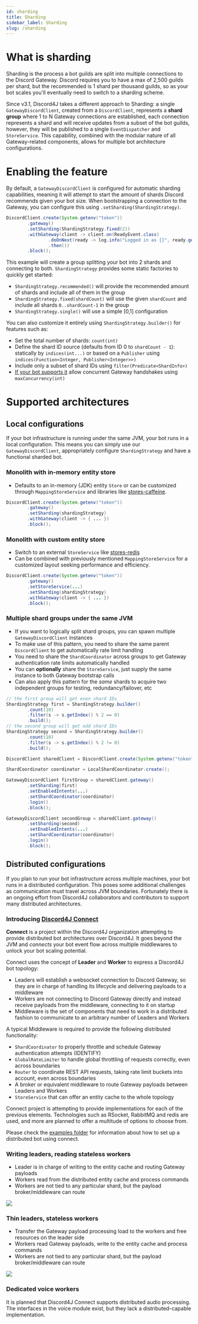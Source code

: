 ```yaml
---
id: sharding
title: Sharding
sidebar_label: Sharding
slug: /sharding
---
```



# What is sharding

Sharding is the process a bot guilds are split into multiple connections to the Discord Gateway. Discord requires you to have a max of 2,500 guilds per shard, but the recommended is 1 shard per thousand guilds, so as your bot scales you'll eventually need to switch to a sharding scheme.

Since v3.1, Discord4J takes a different approach to Sharding: a single `GatewayDiscordClient`, created from a `DiscordClient`, represents a **shard group** where 1 to N Gateway connections are established, each connection represents a shard and will receive updates from a subset of the bot guilds, however, they will be published to a single `EventDispatcher` and `StoreService`. This capability, combined with the modular nature of all Gateway-related components, allows for multiple bot architecture configurations.

# Enabling the feature

By default, a `GatewayDiscordClient` is configured for automatic sharding capabilities, meaning it will attempt to start the amount of shards Discord recommends given your bot size. When bootstrapping a connection to the Gateway, you can configure this using `.setSharding(ShardingStrategy)`.

```java
DiscordClient.create(System.getenv("token"))
        .gateway()
        .setSharding(ShardingStrategy.fixed(2))
        .withGateway(client -> client.on(ReadyEvent.class)
                .doOnNext(ready -> log.info("Logged in as {}", ready.getSelf().getUsername()))
                .then())
        .block();
```

This example will create a group splitting your bot into 2 shards and connecting to both. `ShardingStrategy` provides some static factories to quickly get started:

- `ShardingStrategy.recommended()` will provide the recommended amount of shards and include all of them in the group
- `ShardingStrategy.fixed(shardCount)` will use the given `shardCount` and include all shards `0..shardCount-1` in the group
- `ShardingStrategy.single()` will use a simple [0,1] configuration

You can also customize it entirely using `ShardingStrategy.builder()` for features such as:

- Set the total number of shards: `count(int)`
- Define the shard ID source (defaults from ID 0 to `shardCount - 1`): statically by `indices(int...)` or based on a `Publisher` using `indices(Function<Integer, Publisher<Integer>>)`
- Include only a subset of shard IDs using `filter(Predicate<ShardInfo>)`
- [If your bot supports it](https://discord.com/developers/docs/topics/gateway#sharding-for-very-large-bots) allow concurrent Gateway handshakes using `maxConcurrency(int)`

# Supported architectures

## Local configurations

If your bot infrastructure is running under the same JVM, your bot runs in a local configuration. This means you can simply use our `GatewayDiscordClient`, appropriately configure `ShardingStrategy` and have a functional sharded bot.

### Monolith with in-memory entity store

- Defaults to an in-memory (JDK) entity `Store` or can be customized through `MappingStoreService` and libraries like [stores-caffeine](https://github.com/Discord4J/Stores/tree/master/caffeine).

```java
DiscordClient.create(System.getenv("token"))
        .gateway()
        .setSharding(shardingStrategy)
        .withGateway(client -> { ... })
        .block();
```

### Monolith with custom entity store

- Switch to an external `StoreService` like [stores-redis](https://github.com/Discord4J/Stores/tree/master/redis)
- Can be combined with previously mentioned `MappingStoreService` for a customized layout seeking performance and efficiency.

```java
DiscordClient.create(System.getenv("token"))
        .gateway()
        .setStoreService(...)
        .setSharding(shardingStrategy)
        .withGateway(client -> { ... })
        .block();
```

### Multiple shard groups under the same JVM

- If you want to logically split shard groups, you can spawn multiple `GatewayDiscordClient` instances
- To make use of this pattern, you need to share the same parent `DiscordClient` to get automatically rate limit handling
- You need to share the `ShardCoordinator` across groups to get Gateway authentication rate limits automatically handled
- You can **optionally** share the `StoreService`, just supply the same instance to both Gateway bootstrap calls
- Can also apply this pattern for the *same* shards to acquire two independent groups for testing, redundancy/failover, etc

```java
// the first group will get even shard IDs
ShardingStrategy first = ShardingStrategy.builder()
        .count(10)
        .filter(s -> s.getIndex() % 2 == 0)
        .build();
// the second group will get odd shard IDs
ShardingStrategy second = ShardingStrategy.builder()
        .count(10)
        .filter(s -> s.getIndex() % 2 != 0)
        .build();

DiscordClient sharedClient = DiscordClient.create(System.getenv("token"));

ShardCoordinator coordinator = LocalShardCoordinator.create();

GatewayDiscordClient firstGroup = sharedClient.gateway()
        .setSharding(first)
        .setEnabledIntents(...)
        .setShardCoordinator(coordinator)
        .login()
        .block();

GatewayDiscordClient secondGroup = sharedClient.gateway()
        .setSharding(second)
        .setEnabledIntents(...)
        .setShardCoordinator(coordinator)
        .login()
        .block();
```

## Distributed configurations

If you plan to run your bot infrastructure across multiple machines, your bot runs in a distributed configuration. This poses some additional challenges as communication must travel across JVM boundaries. Fortunately there is an ongoing effort from Discord4J collaborators and contributors to support many distributed architectures.

### Introducing [Discord4J Connect](https://github.com/Discord4J/connect)

**Connect** is a project within the Discord4J organization attempting to provide distributed bot architectures over Discord4J. It goes beyond the JVM and *connects* your bot event flow across multiple middlewares to unlock your bot scaling potential.

Connect uses the concept of **Leader** and **Worker** to express a Discord4J bot topology:

- Leaders will establish a websocket connection to Discord Gateway, so they are in charge of handling its lifecycle and delivering payloads to a middleware
- Workers are not connecting to Discord Gateway directly and instead receive payloads from the middleware, connecting to it on startup
- Middleware is the set of components that need to work in a distributed fashion to communicate to an arbitrary number of Leaders and Workers

A typical Middleware is required to provide the following distributed functionality:

- `ShardCoordinator` to properly throttle and schedule Gateway authentication attempts (IDENTIFY)
- `GlobalRateLimiter` to handle global throttling of requests correctly, even across boundaries
- `Router` to coordinate REST API requests, taking rate limit buckets into account, even across boundaries
- A broker or equivalent middleware to route Gateway payloads between Leaders and Workers
- `StoreService` that can offer an entity cache to the whole topology

Connect project is attempting to provide implementations for each of the previous elements. Technologies such as RSocket, RabbitMQ and redis are used, and more are planned to offer a multitude of options to choose from.

Please check the [examples folder](https://github.com/Discord4J/connect/tree/master/examples) for information about how to set up a distributed bot using connect.

### Writing leaders, reading stateless workers

- Leader is in charge of writing to the entity cache and routing Gateway payloads
- Workers read from the distributed entity cache and process commands
- Workers are not tied to any particular shard, but the payload broker/middleware can route

![](https://github.com/Discord4J/connect/blob/master/distributed-discord4j-bot-writer-leaders.svg)

### Thin leaders, stateless workers

- Transfer the Gateway payload processing load to the workers and free resources on the leader side
- Workers read Gateway payloads, write to the entity cache and process commands
- Workers are not tied to any particular shard, but the payload broker/middleware can route

![](https://github.com/Discord4J/connect/blob/master/distributed-discord4j-bot-thin-leaders.svg)

### Dedicated voice workers

It is planned that Discord4J Connect supports distributed audio processing. The interfaces in the voice module exist, but they lack a distributed-capable implementation.

